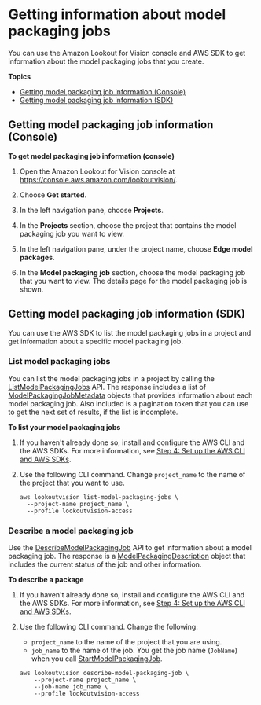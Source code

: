 # Getting information about model packaging jobs<a name="package-job-info"></a>

You can use the Amazon Lookout for Vision console and AWS SDK to get information about the model packaging jobs that you create\. 

**Topics**
+ [Getting model packaging job information \(Console\)](#package-job-info-console)
+ [Getting model packaging job information \(SDK\)](#package-job-info-console-sdk)

## Getting model packaging job information \(Console\)<a name="package-job-info-console"></a>



**To get model packaging job information \(console\)**

1. Open the Amazon Lookout for Vision console at [ https://console\.aws\.amazon\.com/lookoutvision/]( https://console.aws.amazon.com/lookoutvision/)\.

1. Choose **Get started**\. 

1. In the left navigation pane, choose **Projects**\.

1. In the **Projects** section, choose the project that contains the model packaging job you want to view\.

1. In the left navigation pane, under the project name, choose **Edge model packages**\.

1. In the **Model packaging job** section, choose the model packaging job that you want to view\. The details page for the model packaging job is shown\.

## Getting model packaging job information \(SDK\)<a name="package-job-info-console-sdk"></a>



You can use the AWS SDK to list the model packaging jobs in a project and get information about a specific model packaging job\.

### List model packaging jobs<a name="package-job-list-jobs"></a>

You can list the model packaging jobs in a project by calling the [ListModelPackagingJobs](https://docs.aws.amazon.com/lookout-for-vision/latest/APIReference/API_ListModelPackagingJobs) API\. The response includes a list of [ModelPackagingJobMetadata](https://docs.aws.amazon.com/lookout-for-vision/latest/APIReference/API_ModelPackagingJobMetadata) objects that provides information about each model packaging job\. Also included is a pagination token that you can use to get the next set of results, if the list is incomplete\.

**To list your model packaging jobs**

1. If you haven't already done so, install and configure the AWS CLI and the AWS SDKs\. For more information, see [Step 4: Set up the AWS CLI and AWS SDKs](su-awscli-sdk.md)\.

1. Use the following CLI command\. Change `project_name` to the name of the project that you want to use\.

   ```
   aws lookoutvision list-model-packaging-jobs \
     --project-name project_name \
     --profile lookoutvision-access
   ```

### Describe a model packaging job<a name="package-job-describe-job"></a>

Use the [DescribeModelPackagingJob](https://docs.aws.amazon.com/lookout-for-vision/latest/APIReference/API_DescribeModelPackagingJob) API to get information about a model packaging job\. The response is a [ModelPackagingDescription](https://docs.aws.amazon.com/lookout-for-vision/latest/APIReference/API_ModelPackagingDescription) object that includes the current status of the job and other information\.

**To describe a package**

1. If you haven't already done so, install and configure the AWS CLI and the AWS SDKs\. For more information, see [Step 4: Set up the AWS CLI and AWS SDKs](su-awscli-sdk.md)\.

1. Use the following CLI command\. Change the following:
   + `project_name` to the name of the project that you are using\.
   + `job_name` to the name of the job\. You get the job name \(`JobName`\) when you call [StartModelPackagingJob](https://docs.aws.amazon.com/lookout-for-vision/latest/APIReference/API_StartModelPackagingJob)\.

   ```
   aws lookoutvision describe-model-packaging-job \
       --project-name project_name \
       --job-name job_name \
       --profile lookoutvision-access
   ```